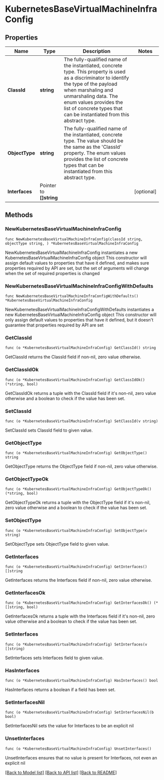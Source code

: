 # KubernetesBaseVirtualMachineInfraConfig

## Properties

Name | Type | Description | Notes
------------ | ------------- | ------------- | -------------
**ClassId** | **string** | The fully-qualified name of the instantiated, concrete type. This property is used as a discriminator to identify the type of the payload when marshaling and unmarshaling data. The enum values provides the list of concrete types that can be instantiated from this abstract type. | 
**ObjectType** | **string** | The fully-qualified name of the instantiated, concrete type. The value should be the same as the &#39;ClassId&#39; property. The enum values provides the list of concrete types that can be instantiated from this abstract type. | 
**Interfaces** | Pointer to **[]string** |  | [optional] 

## Methods

### NewKubernetesBaseVirtualMachineInfraConfig

`func NewKubernetesBaseVirtualMachineInfraConfig(classId string, objectType string, ) *KubernetesBaseVirtualMachineInfraConfig`

NewKubernetesBaseVirtualMachineInfraConfig instantiates a new KubernetesBaseVirtualMachineInfraConfig object
This constructor will assign default values to properties that have it defined,
and makes sure properties required by API are set, but the set of arguments
will change when the set of required properties is changed

### NewKubernetesBaseVirtualMachineInfraConfigWithDefaults

`func NewKubernetesBaseVirtualMachineInfraConfigWithDefaults() *KubernetesBaseVirtualMachineInfraConfig`

NewKubernetesBaseVirtualMachineInfraConfigWithDefaults instantiates a new KubernetesBaseVirtualMachineInfraConfig object
This constructor will only assign default values to properties that have it defined,
but it doesn't guarantee that properties required by API are set

### GetClassId

`func (o *KubernetesBaseVirtualMachineInfraConfig) GetClassId() string`

GetClassId returns the ClassId field if non-nil, zero value otherwise.

### GetClassIdOk

`func (o *KubernetesBaseVirtualMachineInfraConfig) GetClassIdOk() (*string, bool)`

GetClassIdOk returns a tuple with the ClassId field if it's non-nil, zero value otherwise
and a boolean to check if the value has been set.

### SetClassId

`func (o *KubernetesBaseVirtualMachineInfraConfig) SetClassId(v string)`

SetClassId sets ClassId field to given value.


### GetObjectType

`func (o *KubernetesBaseVirtualMachineInfraConfig) GetObjectType() string`

GetObjectType returns the ObjectType field if non-nil, zero value otherwise.

### GetObjectTypeOk

`func (o *KubernetesBaseVirtualMachineInfraConfig) GetObjectTypeOk() (*string, bool)`

GetObjectTypeOk returns a tuple with the ObjectType field if it's non-nil, zero value otherwise
and a boolean to check if the value has been set.

### SetObjectType

`func (o *KubernetesBaseVirtualMachineInfraConfig) SetObjectType(v string)`

SetObjectType sets ObjectType field to given value.


### GetInterfaces

`func (o *KubernetesBaseVirtualMachineInfraConfig) GetInterfaces() []string`

GetInterfaces returns the Interfaces field if non-nil, zero value otherwise.

### GetInterfacesOk

`func (o *KubernetesBaseVirtualMachineInfraConfig) GetInterfacesOk() (*[]string, bool)`

GetInterfacesOk returns a tuple with the Interfaces field if it's non-nil, zero value otherwise
and a boolean to check if the value has been set.

### SetInterfaces

`func (o *KubernetesBaseVirtualMachineInfraConfig) SetInterfaces(v []string)`

SetInterfaces sets Interfaces field to given value.

### HasInterfaces

`func (o *KubernetesBaseVirtualMachineInfraConfig) HasInterfaces() bool`

HasInterfaces returns a boolean if a field has been set.

### SetInterfacesNil

`func (o *KubernetesBaseVirtualMachineInfraConfig) SetInterfacesNil(b bool)`

 SetInterfacesNil sets the value for Interfaces to be an explicit nil

### UnsetInterfaces
`func (o *KubernetesBaseVirtualMachineInfraConfig) UnsetInterfaces()`

UnsetInterfaces ensures that no value is present for Interfaces, not even an explicit nil

[[Back to Model list]](../README.md#documentation-for-models) [[Back to API list]](../README.md#documentation-for-api-endpoints) [[Back to README]](../README.md)


